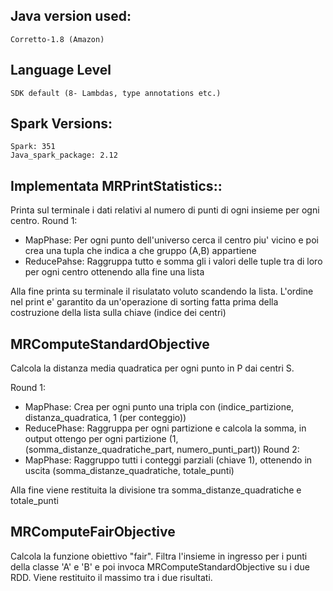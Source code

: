 ## Java version used:
    Corretto-1.8 (Amazon) 

## Language Level
    SDK default (8- Lambdas, type annotations etc.)

## Spark Versions:
    
    Spark: 351
    Java_spark_package: 2.12


## Implementata MRPrintStatistics:: 
Printa sul terminale i dati relativi al numero di punti di ogni insieme per ogni centro.
Round 1:
- MapPhase: Per ogni punto dell'universo cerca il centro piu' vicino e poi crea una tupla che indica a che gruppo (A,B) 
  appartiene
- ReducePahse: Raggruppa tutto e somma gli i valori delle tuple tra di loro per ogni centro ottenendo alla fine una lista

Alla fine printa su terminale il risulatato voluto scandendo la lista.
L'ordine nel print e' garantito da un'operazione di sorting fatta prima della costruzione della
lista sulla chiave (indice dei centri)


## MRComputeStandardObjective

Calcola la distanza media quadratica per ogni punto in P dai centri S.

Round 1:
- MapPhase: Crea per ogni punto una tripla con (indice_partizione, distanza_quadratica, 1 (per conteggio))
- ReducePhase: Raggruppa per ogni partizione e calcola la somma, in output ottengo per ogni partizione (1, (somma_distanze_quadratiche_part, numero_punti_part))
Round 2:
- MapPhase: Raggruppo tutti i conteggi parziali (chiave 1), ottenendo in uscita (somma_distanze_quadratiche, totale_punti)

Alla fine viene restituita la divisione tra somma_distanze_quadratiche e totale_punti

## MRComputeFairObjective

Calcola la funzione obiettivo "fair".
Filtra l'insieme in ingresso per i punti della classe 'A' e 'B' e poi invoca MRComputeStandardObjective su i due RDD.
Viene restituito il massimo tra i due risultati.